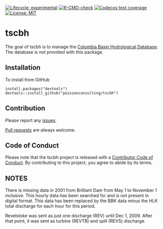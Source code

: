 
<!-- README.md is generated from README.Rmd. Please edit that file -->
<!-- badges: start -->

[![Lifecycle:
experimental](https://img.shields.io/badge/lifecycle-experimental-orange.svg)](https://lifecycle.r-lib.org/articles/stages.html#experimental)
[![R-CMD-check](https://github.com/poissonconsulting/tscbh/actions/workflows/R-CMD-check.yaml/badge.svg)](https://github.com/poissonconsulting/tscbh/actions/workflows/R-CMD-check.yaml)
[![Codecov test
coverage](https://codecov.io/gh/poissonconsulting/tscbh/graph/badge.svg)](https://app.codecov.io/gh/poissonconsulting/tscbh)
[![License:
MIT](https://img.shields.io/badge/License-MIT-green.svg)](https://opensource.org/licenses/MIT)
<!-- badges: end -->

# tscbh

The goal of tscbh is to manage the [Columbia Basin Hydrological
Database](https://www.poissonconsulting.ca/data/2018/05/15/columbia-basin-hydrological-database.html).
The database is not provided with this package.

## Installation

To install from GitHub

    install.packages("devtools")
    devtools::install_github("poissonconsulting/tscbh")

## Contribution

Please report any
[issues](https://github.com/poissonconsulting/tscbh/issues).

[Pull requests](https://github.com/poissonconsulting/tscbh/pulls) are
always welcome.

## Code of Conduct

Please note that the tscbh project is released with a [Contributor Code
of
Conduct](https://contributor-covenant.org/version/2/0/CODE_OF_CONDUCT.html).
By contributing to this project, you agree to abide by its terms.

## NOTES

There is missing data in 2001 from Brilliant Dam from May 1 to November
1 inclusive. This hourly data has been searched for and is not present
in digital format. This data has been replaced by the BBK data minus the
HLK total discharge for each hour for this period.

Revelstoke was sent as just one discharge (REV) until Dec 1, 2009. After
that point, it was sent as turbine (REVTB) and spill (REVS) discharge.
